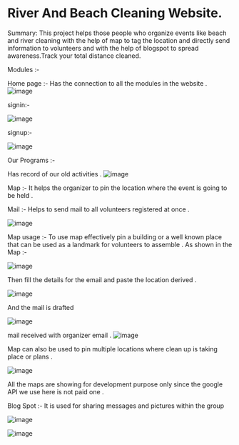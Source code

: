 # River And Beach Cleaning Website.
 
Summary: This project helps those people who organize events  like beach and river cleaning with the help of map to tag the location and directly send information to volunteers and with the help of blogspot to spread awareness.Track your total distance cleaned.




Modules :-

Home page :- Has the connection to all the modules in the website .
![image](https://user-images.githubusercontent.com/66934832/137278750-f4f15b88-18bb-4fd8-b7f2-27bdcb606781.png)

signin:-

![image](https://user-images.githubusercontent.com/66934832/137301756-aae4ac6c-9fd6-4dcb-9bd9-09f4aaf2a0cc.png)

signup:-

![image](https://user-images.githubusercontent.com/66934832/137301963-33741447-2bc3-45be-9dcb-23b232ec8da1.png)


Our Programs :- 

Has record of our old activities .
![image](https://user-images.githubusercontent.com/66934832/137278956-32904f33-58e7-48e4-8239-ec5c5a53494a.png)

Map :- It helps the organizer to pin the location where the event is going to be held .

Mail :- Helps to send mail to all volunteers registered at once .

![image](https://user-images.githubusercontent.com/66934832/137279506-9ad9adb3-0a10-44ae-ad75-14b84d8b7945.png)

Map usage :- To use map effectively pin a building or a well known place that can be used as a landmark for volunteers to assemble .
As shown in the Map :-

![image](https://user-images.githubusercontent.com/66934832/137279665-bd358abe-5d10-4444-bdfd-df1daea2380f.png)

Then fill the details for the email and paste the location derived .

![image](https://user-images.githubusercontent.com/66934832/137279767-31b75de8-036d-453f-872d-01a4eb32d1da.png)

And the mail is drafted 

![image](https://user-images.githubusercontent.com/66934832/137280193-cd06af96-34f7-42d6-a7a9-d95438c81396.png)

mail received with organizer email .
![image](https://user-images.githubusercontent.com/66934832/137279928-c8f66ec0-6114-408d-b865-7b040248fe01.png)

Map can also be used to pin multiple  locations where clean up is taking place or plans .

![image](https://user-images.githubusercontent.com/66934832/137280349-ebd9c676-b5d0-46ab-a78d-2c7eba6f08c0.png)

All the maps are showing for development purpose only since the google API we use here is not paid one .

Blog Spot :- It is used for sharing messages and pictures within the group 

![image](https://user-images.githubusercontent.com/66934832/137280447-85dcc0f8-1d23-4f43-9857-6f970d037115.png)

![image](https://user-images.githubusercontent.com/66934832/137280481-cdf9e40f-4a0f-4c98-999b-0784ff69ee8b.png)


